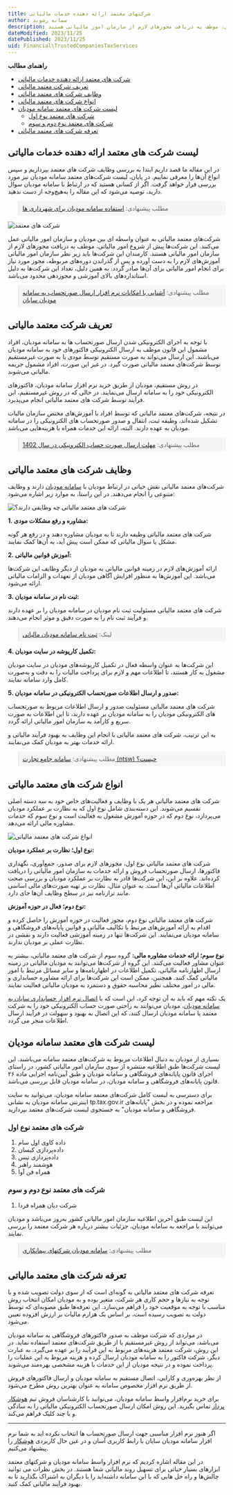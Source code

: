 ```yaml
---
title: شرکتهای معتمد ارائه دهنده خدمات مالیاتی
author: سمانه رشوند  
description: شرکت‌های معتمد مالیاتی به عنوان واسطه‌ای بین مودیان و سازمان امور مالیاتی عمل می‌کنند. این شرکت‌ها پیش از شروع امور مالیاتی، موظف به دریافت مجوزهای لازم از سازمان امور مالیاتی هستند.
dateModified: 2023/11/25
datePublished: 2023/11/25
uid: Financial\TrustedCompaniesTaxServices
---
```

**راهنمای مطالب**
- [شرکت های معتمد ارائه دهنده خدمات مالیاتی](#شرکت-های-معتمد-ارائه-دهنده-خدمات-مالیاتی)
- [تعریف شرکت معتمد مالیاتی](#تعریف-شرکت-معتمد-مالیاتی)
- [وظایف شرکت های معتمد مالیاتی](#وظایف-شرکت-های-معتمد-مالیاتی)
- [انواع شرکت های معتمد مالیاتی](#انواع-شرکت-های-معتمد-مالیاتی)
- [لیست شرکت های معتمد سامانه مودیان](#لیست-شرکت-های-معتمد-سامانه-مودیان)
    - [شرکت های معتمد نوع اول](#شرکت-های-معتمد-نوع-اول)
    - [شرکت های معتمد نوع دوم و سوم](#شرکت-های-معتمد-نوع-دوم-و-سوم)
- [تعرفه شرکت های معتمد مالیاتی](#تعرفه-شرکت-های-معتمد-مالیاتی)


## لیست شرکت های معتمد ارائه دهنده خدمات مالیاتی

در این مقاله ما قصد داریم ابتدا به بررسی وظایف شرکت های معتمد بپردازیم و سپس انواع آن‌ها را معرفی نماییم. در پایان، لیست شرکت‌های معتمد سامانه مودیان نیز مورد بررسی قرار خواهد گرفت. اگر از کسانی هستید که در ارتباط با سامانه مودیان سوال دارید، توصیه می‌شود که این مقاله را به‌هیچ‌وجه از دست ندهید.

<blockquote style="background-color:#f5f5f5; padding:0.5rem">
مطلب پیشنهادی: <a href="https://www.hooshkar.com/Wiki/Financial/TaxGov" target="_blank">استفاده سامانه مودیان برای شهرداری ها</a></blockquote>

![شرکت های معتمد](./Images/TrustedCompaniesTaxServices.webp)

شرکت‌های معتمد مالیاتی به عنوان واسطه ای بین مودیان و سازمان امور مالیاتی عمل می‌کنند. این شرکت‌ها پیش از شروع امور مالیاتی، موظف به دریافت مجوزهای لازم از سازمان امور مالیاتی هستند. کارمندان این شرکت‌ها باید زیر نظر سازمان امور مالیاتی آموزش‌های لازم را به دست آورده و پس از گذراندن دوره‌های مربوطه، مجوز مورد نیاز برای انجام امور مالیاتی برای آن‌ها صادر گردد. به همین دلیل، تعداد این شرکت‌ها به دلیل استانداردهای بالای آموزشی و مجوزدهی محدود می‌باشد.

<blockquote style="background-color:#f5f5f5; padding:0.5rem">
مطلب پیشنهادی: <a href="https://www.hooshkar.com/Software/Sayan/Module/TpTaxGov" target="_blank">آشنایی با امکانات نرم افزار ارسال صورتحساب به سامانه مودیان سایان</a></blockquote>


## تعریف شرکت معتمد مالیاتی

با توجه به اجرای الکترونیکی شدن ارسال صورتحساب ها به سامانه مودیان، افراد مشمول این قانون موظف به ارسال الکترونیکی فاکتورهای خود به سامانه مودیان می‌باشند. این ارسال می‌تواند به صورت مستقیم توسط مودی یا به صورت غیرمستقیم توسط شرکت‌های معتمد مالیاتی صورت گیرد. در غیر این صورت، افراد مشمول جریمه مالیاتی می‌شوند.

در روش مستقیم، مودیان از طریق خرید نرم افزار سامانه مودیان، فاکتورهای الکترونیکی خود را به سامانه ارسال می‌نمایند. در حالی که در روش غیرمستقیم، این فرآیند توسط شرکت های معتمد مالیاتی انجام می‌پذیرد.

در نتیجه، شرکت‌های معتمد مالیاتی که توسط افراد با آموزش‌های مختص سازمان مالیات تشکیل شده‌اند، وظیفه ثبت، انتقال و صدور صورتحساب های الکترونیکی را در سامانه مودیان به عهده دارند. البته، ارائه این خدمات همراه با هزینه‌هایی می‌باشد.


<blockquote style="background-color:#f5f5f5; padding:0.5rem">
مطلب پیشنهادی: <a href="https://www.hooshkar.com/Wiki/Financial/TaxPayersSystemUpdate" target="_blank">مهلت ارسال صورت حساب الکترونیکی در سال 1402
</a></blockquote>

## وظایف شرکت های معتمد مالیاتی

شرکت‌های معتمد مالیاتی نقش حیاتی در ارتباط مودیان با <a href="https://my.tax.gov.ir/?url_back=https://tp.tax.gov.ir" target="_blank">سامانه مودیان</a> دارند و وظایف متنوعی را انجام می‌دهند. در این راستا، به موارد زیر اشاره می‌شود:

![شرکت های معتمد مالیاتی چه وظایفی دارند؟](./Images/TrustedCompaniesTaxServices-02.webp)


**1. مشاوره و رفع مشکلات مودی:**

   شرکت های معتمد مالیاتی وظیفه دارند تا به مودیان مشاوره دهند و در رفع هر گونه مشکل یا سوال مالیاتی که ممکن است پیش آید، به آن‌ها کمک نمایند.

**2. آموزش قوانین مالیاتی:**

   ارائه آموزش‌های لازم در زمینه قوانین مالیاتی به مودیان از دیگر وظایف این شرکت‌ها می‌باشد. این آموزش‌ها به منظور افزایش آگاهی مودیان از تعهدات و الزامات مالیاتی ارائه می‌شود.

**3. ثبت نام در سامانه مودیان:**

   شرکت های معتمد مالیاتی مسئولیت ثبت نام مودیان در سامانه مودیان را بر عهده دارند و فرآیند ثبت نام را به صورت دقیق و موثر انجام می‌دهند.

<blockquote style="background-color:#f5f5f5; padding:0.5rem">
لینک: <a href="https://my.tax.gov.ir/?url_back=https://tp.tax.gov.ir" target="_blank">ثبت نام سامانه مودیان مالیاتی</a></blockquote>

**4. تکمیل کارپوشه در سایت مودیان:**

   این شرکت‌ها به عنوان واسطه فعال در تکمیل کارپوشه‌های مودیان در سایت مودیان مشغول به کار هستند، تا اطلاعات مهم و لازم برای پرداخت مالیات را به دقت و به‌صورت کامل وارد سامانه نمایند.

**5. صدور و ارسال اطلاعات صورتحساب الکترونیکی در سامانه مودیان:**

   شرکت های معتمد مالیاتی مسئولیت صدور و ارسال اطلاعات مربوط به صورتحساب های الکترونیکی مودیان را به سامانه مودیان بر عهده دارند، تا این اطلاعات به صورت سریع و کارآمد به سازمان امور مالیاتی ارائه گردد.

به این ترتیب، شرکت های معتمد مالیاتی با انجام این وظایف به بهبود فرآیند مالیاتی و ارائه خدمات بهتر به مودیان کمک می‌نمایند.

<blockquote style="background-color:#f5f5f5; padding:0.5rem">
مطلب پیشنهادی: <a href="https://www.hooshkar.com/Wiki/Financial/ntsw" target="_blank">سامانه جامع تجارت (ntsw) چیست؟
</a></blockquote>

## انواع شرکت های معتمد مالیاتی

شرکت های معتمد مالیاتی هر یک با وظایف و فعالیت‌های خاص خود به سه دسته اصلی تقسیم می‌شوند. این دسته‌بندی شامل نوع اول که به نظارت بر عملکرد مودیان می‌پردازد، نوع دوم که در حوزه آموزش مشغول به فعالیت است و نوع سوم که خدمات مشاوره مالی ارائه می‌دهد.

![انواع شرکت های معتمد مالیاتی](./Images/TypesTaxTrustedCompanies.webp)

**نوع اول؛ نظارت بر عملکرد مودیان:**

شرکت های معتمد مالیاتی نوع اول، مجوزهای لازم برای صدور، جمع‌آوری، نگهداری فاکتورها، ارسال صورتحساب فروش و ارائه خدمات به سازمان امور مالیاتی را دریافت کرده‌اند. 
علاوه‌ بر این، این شرکت‌ها قادر به نظارت بر عملکرد مودیان و بررسی صحت اطلاعات مالیاتی آن‌ها است. به عنوان مثال، نظارت بر تهیه صورت‌های مالی اساسی مانند ترازنامه نیز در سطح وظایف آن‌ها جای دارد.


**نوع دوم؛ فعال در حوزه آموزش:**

شرکت های معتمد مالیاتی نوع دوم، مجوز فعالیت در حوزه آموزش را حاصل کرده و اقدام به ارائه آموزش‌های مرتبط با تکالیف مالیاتی و قوانین پایانه‌های فروشگاهی و سامانه مودیان می‌نمایند. این شرکت‌ها تنها در زمینه آموزشی فعالیت دارند و نقشی در نظارت عملی بر مودیان ندارند.

**نوع سوم؛ ارائه خدمات مشاوره مالی:**
گروه سوم از شرکت های معتمد مالیاتی، بیشتر به عنوان مشاور فعالیت می‌کنند. این گروه از شرکت‌ها می‌توانند به مودیان مالیاتی در زمینه ارسال اظهارنامه مالیاتی، تکمیل اطلاعات در اظهارنامه‌ها و سایر مسائل مرتبط با امور مالیاتی کمک کنند. همچنین، ممکن است این شرکت‌ها برای ارائه مشاوره حسابداری و مالی در امور مختلف نظیر محاسبه حقوق و دستمزد به مودیان مالیاتی فعالیت نمایند.



یک نکته مهم که باید به آن توجه کرد، این است که با <a href="https://www.hooshkar.com/Software/Sayan/Module/TpTaxGov" target="_blank">اتصال نرم افزار حسابداری سایان به سامانه مودیان</a>، مودیان می‌توانند به راحتی صورت حساب الکترونیکی خود را به شرکت معتمد یا سامانه مودیان ارسال کنند، که این اتصال به بهبود و سهولت در فرآیند ارسال اطلاعات منجر می گردد.


## لیست شرکت های معتمد سامانه مودیان

بسیاری از مودیان به دنبال اطلاعات مربوط به شرکت‌های معتمد سامانه می‌باشند. این لیست شرکت‌ها طبق اطلاعیه منتشره از سوی سازمان امور مالیاتی کشور، در راستای اجرای قانون پایانه‌های فروشگاهی و سامانه مودیان و طبق آیین‌نامه اجرایی ماده ۲۶ قانون پایانه‌های فروشگاهی و سامانه مودیان، در سامانه مودیان قابل بررسی می‌باشد.

برای دسترسی به لیست کامل شرکت‌های معتمد سامانه مودیان، می‌توانید به سایت اینترنتی سامانه مودیان به نشانی tp.tax.gov.ir مراجعه نموده و در بخش "پایانه‌های فروشگاهی و سامانه مودیان" به جستجوی لیست شرکت‌های معتمد بپردازید.

### شرکت های معتمد نوع اول

1. داده کاوی اول سام
2. داده‌پردازی کیسان
3. داده‌پردازی تیس
4. هوشمند راهبر
5. همراه فن آوا

### شرکت های معتمد نوع دوم و سوم
1. شرکت دیان همراه فردا


این لیست طبق آخرین اطلاعیه سازمان امور مالیاتی کشور به‌روز می‌باشد و مودیان می‌توانند با مراجعه به سامانه مودیان، جزئیات بیشتر درباره هر شرکت معتمد را بررسی نمایند.

<blockquote style="background-color:#f5f5f5; padding:0.5rem">
مطلب پیشنهادی: <a href="https://www.hooshkar.com/Wiki/Financial/ModianContractorSystem" target="_blank">سامانه مودیان شرکتهای پیمانکاری</a></blockquote>

## تعرفه شرکت های معتمد مالیاتی
تعرفه شرکت های معتمد مالیاتی به گونه‌ای است که از سوی دولت تصویب شده و با توجه به نیازها و حجم کاری هر شرکت، متغیر بوده و به مودیان امکان انتخاب روش مناسب با توجه به موقعیت خود را فراهم می‌سازد. این تعرفه‌ها طبق مصوبه‌ای که توسط دولت به تصویب رسیده است، بر اساس یک هزارم مالیات بر ارزش افزوده تعیین می‌شود.

در مواردی که شرکت موظف به صدور فاکتورهای فروشگاهی به سامانه مودیان می‌باشد، می‌تواند از روش غیرمستقیم یا از طریق شرکت‌های معتمد استفاده نماید. در این روش، شرکت معتمد هزینه‌های مربوط به این فرآیند را بر عهده می‌گیرد. به عبارت دیگر، شرکت فاکتور را به سامانه مودیان ارسال کرده و هزینه مربوط به این عملیات را پرداخت نموده و در نتیجه مودیان از این خدمات با هزینه مشخصی بهره‌مند می‌شوند.

از نظر بهره‌وری و کارایی، اتصال مستقیم به سامانه مودیان و ارسال فاکتورهای فروش از طریق نرم افزار مخصوص سامانه به عنوان بهترین روش مطرح می‌شود. 

برای خرید نرم‌افزار واسط سامانه مودیان، می‌توانید با کارشناسان فروش تیم <a href="https://www.hooshkar.com" target="_blank">هوشکار پرداز</a> تماس بگیرید. این روش امکان ارسال صورتحساب الکترونیکی مالیاتی را به سادگی و با چند کلیک فراهم می‌کند.

---

اگر هنوز نرم افزار مناسبی جهت ارسال صورتحساب ها انتخاب نکرده اید به شما نرم افزار سامانه مودیان سایان با رابط کاربری آسان و در عین حال کاربردی <a href="https://www.hooshkar.com" target="_blank">هوشکار</a> را پیشنهاد می‌کنیم.

در این مقاله اشاره کردیم که نرم افزار واسط سامانه مودیان و شرکتهای معتمد ابزارهای بسیار حیاتی برای تسهیل روند مالیاتی شما هستند. در بخش نظرات می توانید چالش‌ها و راه حل هایی که با این سامانه داشته‌اید را با دیگران به اشتراک بگذارید تا به بهبود فرآیند مالیاتی کمک کنید.

